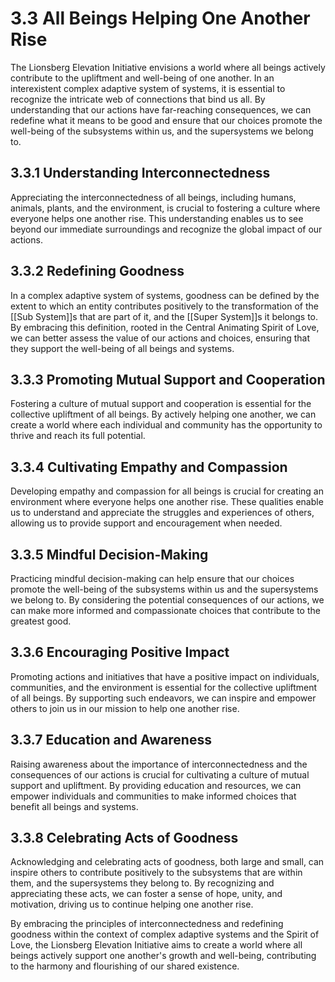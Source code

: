 # 3.3 All Beings Helping One Another Rise

The Lionsberg Elevation Initiative envisions a world where all beings actively contribute to the upliftment and well-being of one another. In an interexistent complex adaptive system of systems, it is essential to recognize the intricate web of connections that bind us all. By understanding that our actions have far-reaching consequences, we can redefine what it means to be good and ensure that our choices promote the well-being of the subsystems within us, and the supersystems we belong to.

## 3.3.1 Understanding Interconnectedness

Appreciating the interconnectedness of all beings, including humans, animals, plants, and the environment, is crucial to fostering a culture where everyone helps one another rise. This understanding enables us to see beyond our immediate surroundings and recognize the global impact of our actions.

## 3.3.2 Redefining Goodness

In a complex adaptive system of systems, goodness can be defined by the extent to which an entity contributes positively to the transformation of the [[Sub System]]s that are part of it, and the [[Super System]]s it belongs to. By embracing this definition, rooted in the Central Animating Spirit of Love, we can better assess the value of our actions and choices, ensuring that they support the well-being of all beings and systems.

## 3.3.3 Promoting Mutual Support and Cooperation

Fostering a culture of mutual support and cooperation is essential for the collective upliftment of all beings. By actively helping one another, we can create a world where each individual and community has the opportunity to thrive and reach its full potential.

## 3.3.4 Cultivating Empathy and Compassion

Developing empathy and compassion for all beings is crucial for creating an environment where everyone helps one another rise. These qualities enable us to understand and appreciate the struggles and experiences of others, allowing us to provide support and encouragement when needed.

## 3.3.5 Mindful Decision-Making

Practicing mindful decision-making can help ensure that our choices promote the well-being of the subsystems within us and the supersystems we belong to. By considering the potential consequences of our actions, we can make more informed and compassionate choices that contribute to the greatest good.

## 3.3.6 Encouraging Positive Impact

Promoting actions and initiatives that have a positive impact on individuals, communities, and the environment is essential for the collective upliftment of all beings. By supporting such endeavors, we can inspire and empower others to join us in our mission to help one another rise.

## 3.3.7 Education and Awareness

Raising awareness about the importance of interconnectedness and the consequences of our actions is crucial for cultivating a culture of mutual support and upliftment. By providing education and resources, we can empower individuals and communities to make informed choices that benefit all beings and systems.

## 3.3.8 Celebrating Acts of Goodness

Acknowledging and celebrating acts of goodness, both large and small, can inspire others to contribute positively to the subsystems that are within them, and the supersystems they belong to. By recognizing and appreciating these acts, we can foster a sense of hope, unity, and motivation, driving us to continue helping one another rise.

By embracing the principles of interconnectedness and redefining goodness within the context of complex adaptive systems and the Spirit of Love, the Lionsberg Elevation Initiative aims to create a world where all beings actively support one another's growth and well-being, contributing to the harmony and flourishing of our shared existence.